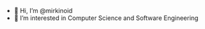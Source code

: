 - 👋 Hi, I’m @mirkinoid
- 👀 I’m interested in Computer Science and Software Engineering

<!---
mirkinoid/mirkinoid is a ✨ special ✨ repository because its `README.md` (this file) appears on your GitHub profile.
You can click the Preview link to take a look at your changes.
--->
